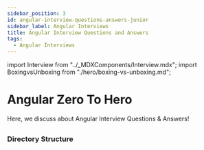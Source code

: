 ```yaml
---
sidebar_position: 3
id: angular-interview-questions-answers-junior
sidebar_label: Angular Interviews
title: Angular Interview Questions and Answers
tags:
  - Angular Interviews
---
```


import Interview from "../_MDXComponents/Interview.mdx";
import BoxingvsUnboxing from "./hero/boxing-vs-unboxing.md";

# Angular Zero To Hero

Here, we discuss about Angular Interview Questions & Answers!

## 
<!-- 
<Interview level="Junior">
  <BoxingvsUnboxing />
</Interview> -->

### Directory Structure
<BoxingvsUnboxing />